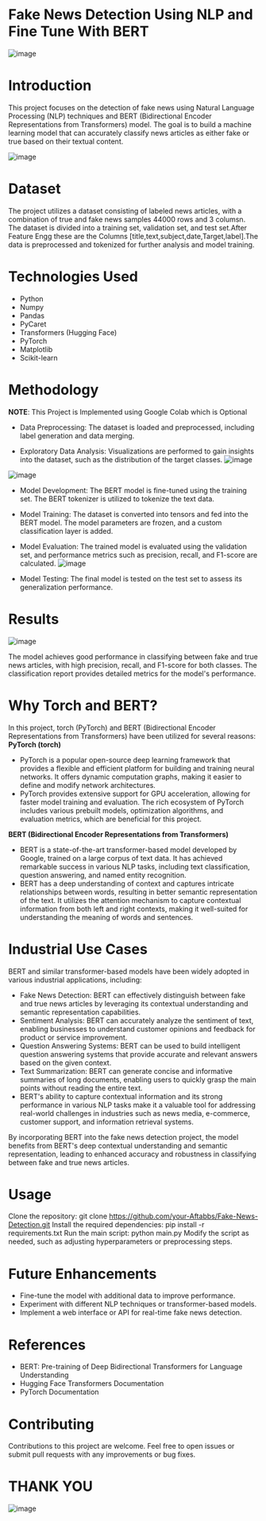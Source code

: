 # Fake News Detection Using NLP and Fine Tune With BERT 

![image](https://github.com/Aftabbs/Fake-News-Detection-Using-NLP-and-BERT/assets/112916888/a6ebc82e-2a36-4a44-aab0-3d62d26664ab)

# Introduction
This project focuses on the detection of fake news using Natural Language Processing (NLP) techniques and BERT (Bidirectional Encoder Representations from Transformers) model. The goal is to build a machine learning model that can accurately classify news articles as either fake or true based on their textual content.

![image](https://github.com/Aftabbs/Fake-News-Detection-Using-NLP-and-BERT/assets/112916888/50b817da-321a-419f-84bd-83ed60fbd074)

# Dataset
The project utilizes a dataset consisting of labeled news articles, with a combination of true and fake news samples 44000 rows and 3 columsn. The dataset is divided into a training set, validation set, and test set.After Feature Engg these are the Columns [title,text,subject,date,Target,label].The data is preprocessed and tokenized for further analysis and model training.

# Technologies Used
* Python
* Numpy
* Pandas
* PyCaret
* Transformers (Hugging Face)
* PyTorch
* Matplotlib
* Scikit-learn
  
# Methodology
**NOTE**: This Project is Implemented using Google Colab which is Optional
* Data Preprocessing: The dataset is loaded and preprocessed, including label generation and data merging.

* Exploratory Data Analysis: Visualizations are performed to gain insights into the dataset, such as the distribution of the target classes.
![image](https://github.com/Aftabbs/Fake-News-Detection-Using-NLP-and-BERT/assets/112916888/e54efdcf-7c10-497a-9f7d-be57e610af66)

![image](https://github.com/Aftabbs/Fake-News-Detection-Using-NLP-and-BERT/assets/112916888/5e1efe83-4d14-44ad-9f0b-80edc17cd8e2)

* Model Development: The BERT model is fine-tuned using the training set. The BERT tokenizer is utilized to tokenize the text data.

* Model Training: The dataset is converted into tensors and fed into the BERT model. The model parameters are frozen, and a custom classification layer is added.

* Model Evaluation: The trained model is evaluated using the validation set, and performance metrics such as precision, recall, and F1-score are calculated.
![image](https://github.com/Aftabbs/Fake-News-Detection-Using-NLP-and-BERT/assets/112916888/cdaa9cb0-02c3-4ca3-8597-9f09d9e36175)

* Model Testing: The final model is tested on the test set to assess its generalization performance.

# Results
![image](https://github.com/Aftabbs/Fake-News-Detection-Using-NLP-and-BERT/assets/112916888/95aac512-bf18-4591-9b1c-9be2c06ddc28)

The model achieves good performance in classifying between fake and true news articles, with high precision, recall, and F1-score for both classes. The classification report provides detailed metrics for the model's performance.

# Why Torch and BERT?
In this project, torch (PyTorch) and BERT (Bidirectional Encoder Representations from Transformers) have been utilized for several reasons:
**PyTorch (torch)**
* PyTorch is a popular open-source deep learning framework that provides a flexible and efficient platform for building and training neural networks.
It offers dynamic computation graphs, making it easier to define and modify network architectures.
* PyTorch provides extensive support for GPU acceleration, allowing for faster model training and evaluation.
The rich ecosystem of PyTorch includes various prebuilt models, optimization algorithms, and evaluation metrics, which are beneficial for this project.

**BERT (Bidirectional Encoder Representations from Transformers)**
* BERT is a state-of-the-art transformer-based model developed by Google, trained on a large corpus of text data.
It has achieved remarkable success in various NLP tasks, including text classification, question answering, and named entity recognition.
* BERT has a deep understanding of context and captures intricate relationships between words, resulting in better semantic representation of the text.
It utilizes the attention mechanism to capture contextual information from both left and right contexts, making it well-suited for understanding the meaning of words and sentences.

# Industrial Use Cases
BERT and similar transformer-based models have been widely adopted in various industrial applications, including:
* Fake News Detection: BERT can effectively distinguish between fake and true news articles by leveraging its contextual understanding and semantic representation capabilities.
* Sentiment Analysis: BERT can accurately analyze the sentiment of text, enabling businesses to understand customer opinions and feedback for product or service improvement.
* Question Answering Systems: BERT can be used to build intelligent question answering systems that provide accurate and relevant answers based on the given context.
* Text Summarization: BERT can generate concise and informative summaries of long documents, enabling users to quickly grasp the main points without reading the entire text.
* BERT's ability to capture contextual information and its strong performance in various NLP tasks make it a valuable tool for addressing real-world challenges in industries such as news media, e-commerce, customer support, and information retrieval systems.

By incorporating BERT into the fake news detection project, the model benefits from BERT's deep contextual understanding and semantic representation, leading to enhanced accuracy and robustness in classifying between fake and true news articles.

# Usage
Clone the repository: git clone https://github.com/your-Aftabbs/Fake-News-Detection.git
Install the required dependencies: pip install -r requirements.txt
Run the main script: python main.py
Modify the script as needed, such as adjusting hyperparameters or preprocessing steps.

# Future Enhancements
- Fine-tune the model with additional data to improve performance.
- Experiment with different NLP techniques or transformer-based models.
- Implement a web interface or API for real-time fake news detection.

# References
- BERT: Pre-training of Deep Bidirectional Transformers for Language Understanding
- Hugging Face Transformers Documentation
- PyTorch Documentation

# Contributing
Contributions to this project are welcome. Feel free to open issues or submit pull requests with any improvements or bug fixes.

# THANK YOU
![image](https://github.com/Aftabbs/Fake-News-Detection-Using-NLP-and-BERT/assets/112916888/0ad00567-bf32-4535-8f11-a85d346c62b2)

